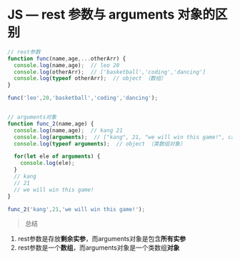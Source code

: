 # JS — rest 参数与 arguments 对象的区别

```js
// rest参数
function func(name,age,...otherArr) {
  console.log(name,age);  // leo 20
  console.log(otherArr);  // ['basketball','coding','dancing']
  console.log(typeof otherArr);  // object （数组）
}

func('leo',20,'basketball','coding','dancing');


// arguments对象
function func_2(name,age) {
  console.log(name,age);  // kang 21
  console.log(arguments);  // ["kang", 21, "we will win this game!", callee: ƒ, Symbol(Symbol.iterator): ƒ]
  console.log(typeof arguments);  // object （类数组对象）

  for(let ele of arguments) {
    console.log(ele);
  }
  // kang
  // 21
  // we will win this game!
}

func_2('kang',21,'we will win this game!');
```

> 总结

1. rest参数是存放**剩余实参**，而arguments对象是包含**所有实参**
2. rest参数是一个**数组**，而arguments对象是一个类数组**对象**
